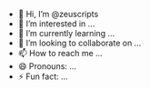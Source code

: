 - 👋 Hi, I’m @zeuscripts
- 👀 I’m interested in ...
- 🌱 I’m currently learning ...
- 💞️ I’m looking to collaborate on ...
- 📫 How to reach me ...
- 😄 Pronouns: ...
- ⚡ Fun fact: ...

<!---
zeuscripts/zeuscripts is a ✨ special ✨ repository because its `README.md` (this file) appears on your GitHub profile.
You can click the Preview link to take a look at your changes.
--->
